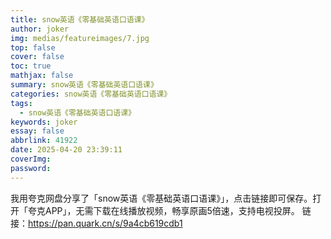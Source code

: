 ```yaml
---
title: snow英语《零基础英语口语课》
author: joker
img: medias/featureimages/7.jpg
top: false
cover: false
toc: true
mathjax: false
summary: snow英语《零基础英语口语课》
categories: snow英语《零基础英语口语课》
tags:
  - snow英语《零基础英语口语课》
keywords: joker
essay: false
abbrlink: 41922
date: 2025-04-20 23:39:11
coverImg:
password:
---
```


我用夸克网盘分享了「snow英语《零基础英语口语课》」，点击链接即可保存。打开「夸克APP」，无需下载在线播放视频，畅享原画5倍速，支持电视投屏。
链接：https://pan.quark.cn/s/9a4cb619cdb1
